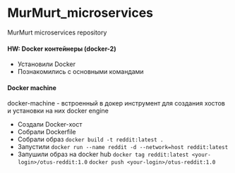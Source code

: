 # MurMurt_microservices
MurMurt microservices repository

#### HW: Docker контейнеры (docker-2)

- Установили Docker
- Познакомились с основными командами

#### Docker machine
docker-machine - встроенный в докер инструмент для создания хостов и установки на них docker engine

- Создали Docker-хост
- Собрали Dockerfile
- Собрали образ ```docker build -t reddit:latest .```
- Запустили ```docker run --name reddit -d --network=host reddit:latest```
- Запушили образ на docker hub 
    ```docker tag reddit:latest <your-login>/otus-reddit:1.0```
    ```docker push <your-login>/otus-reddit:1.0```
